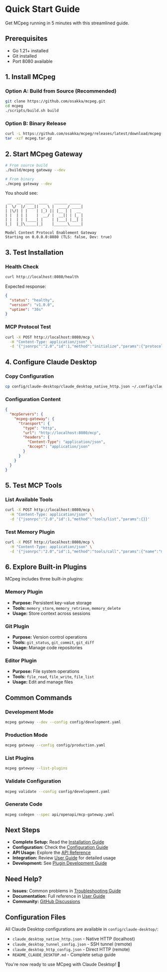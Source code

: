 # Quick Start Guide

Get MCpeg running in 5 minutes with this streamlined guide.

## Prerequisites

- Go 1.21+ installed
- Git installed
- Port 8080 available

## 1. Install MCpeg

### Option A: Build from Source (Recommended)

```bash
git clone https://github.com/osakka/mcpeg.git
cd mcpeg
./scripts/build.sh build
```

### Option B: Binary Release

```bash
curl -L https://github.com/osakka/mcpeg/releases/latest/download/mcpeg-linux-amd64.tar.gz -o mcpeg.tar.gz
tar -xzf mcpeg.tar.gz
```

## 2. Start MCpeg Gateway

```bash
# From source build
./build/mcpeg gateway --dev

# From binary
./mcpeg gateway --dev
```

You should see:
```
 __  __  ____  ____   ______ _____ 
|  \/  |/ ___||  _ \ |  ____/ ____|
| |\/| | |    | |_) || |__ | |  __ 
| |  | | |    |  __/ |  __|| | |_ |
| |  | | |____| |    | |___| |__| |
|_|  |_|\_____|_|    |______\_____|

Model Context Protocol Enablement Gateway
Starting on 0.0.0.0:8080 (TLS: false, Dev: true)
```

## 3. Test Installation

### Health Check
```bash
curl http://localhost:8080/health
```

Expected response:
```json
{
  "status": "healthy",
  "version": "v1.0.0",
  "uptime": "30s"
}
```

### MCP Protocol Test
```bash
curl -X POST http://localhost:8080/mcp \
  -H "Content-Type: application/json" \
  -d '{"jsonrpc":"2.0","id":1,"method":"initialize","params":{"protocolVersion":"2025-03-26","capabilities":{"tools":{}}}}'
```

## 4. Configure Claude Desktop

### Copy Configuration
```bash
cp config/claude-desktop/claude_desktop_native_http.json ~/.config/claude-desktop/claude_desktop_config.json
```

### Configuration Content
```json
{
  "mcpServers": {
    "mcpeg-gateway": {
      "transport": {
        "type": "http",
        "url": "http://localhost:8080/mcp",
        "headers": {
          "Content-Type": "application/json",
          "Accept": "application/json"
        }
      }
    }
  }
}
```

## 5. Test MCP Tools

### List Available Tools
```bash
curl -X POST http://localhost:8080/mcp \
  -H "Content-Type: application/json" \
  -d '{"jsonrpc":"2.0","id":1,"method":"tools/list","params":{}}'
```

### Test Memory Plugin
```bash
curl -X POST http://localhost:8080/mcp \
  -H "Content-Type: application/json" \
  -d '{"jsonrpc":"2.0","id":1,"method":"tools/call","params":{"name":"memory_store","arguments":{"key":"test","value":"Hello World"}}}'
```

## 6. Explore Built-in Plugins

MCpeg includes three built-in plugins:

### Memory Plugin
- **Purpose:** Persistent key-value storage
- **Tools:** `memory_store`, `memory_retrieve`, `memory_delete`
- **Usage:** Store context across sessions

### Git Plugin  
- **Purpose:** Version control operations
- **Tools:** `git_status`, `git_commit`, `git_diff`
- **Usage:** Manage code repositories

### Editor Plugin
- **Purpose:** File system operations
- **Tools:** `file_read`, `file_write`, `file_list`
- **Usage:** Edit and manage files

## Common Commands

### Development Mode
```bash
mcpeg gateway --dev --config config/development.yaml
```

### Production Mode
```bash
mcpeg gateway --config config/production.yaml
```

### List Plugins
```bash
mcpeg gateway --list-plugins
```

### Validate Configuration
```bash
mcpeg validate --config config/development.yaml
```

### Generate Code
```bash
mcpeg codegen --spec api/openapi/mcp-gateway.yaml
```

## Next Steps

- **Complete Setup:** Read the [Installation Guide](installation.md)
- **Configuration:** Check the [Configuration Guide](configuration.md)
- **API Usage:** Explore the [API Reference](../reference/api-reference.md)
- **Integration:** Review [User Guide](user-guide.md) for detailed usage
- **Development:** See [Plugin Development Guide](plugin-development.md)

## Need Help?

- **Issues:** Common problems in [Troubleshooting Guide](troubleshooting.md)
- **Documentation:** Full reference in [User Guide](user-guide.md)
- **Community:** [GitHub Discussions](https://github.com/osakka/mcpeg/discussions)

## Configuration Files

All Claude Desktop configurations are available in `config/claude-desktop/`:
- `claude_desktop_native_http.json` - Native HTTP (localhost)
- `claude_desktop_tunnel_config.json` - SSH tunnel (remote)
- `claude_desktop_http_config.json` - Direct HTTP (remote)
- `README_CLAUDE_DESKTOP.md` - Complete setup guide

You're now ready to use MCpeg with Claude Desktop! 🚀